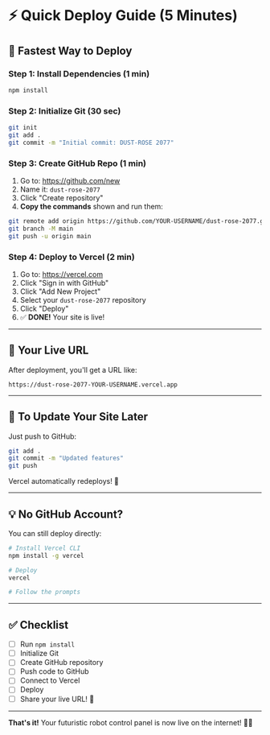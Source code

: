 # ⚡ Quick Deploy Guide (5 Minutes)

## 🎯 Fastest Way to Deploy

### Step 1: Install Dependencies (1 min)
```bash
npm install
```

### Step 2: Initialize Git (30 sec)
```bash
git init
git add .
git commit -m "Initial commit: DUST-ROSE 2077"
```

### Step 3: Create GitHub Repo (1 min)
1. Go to: https://github.com/new
2. Name it: `dust-rose-2077`
3. Click "Create repository"
4. **Copy the commands** shown and run them:

```bash
git remote add origin https://github.com/YOUR-USERNAME/dust-rose-2077.git
git branch -M main
git push -u origin main
```

### Step 4: Deploy to Vercel (2 min)
1. Go to: https://vercel.com
2. Click "Sign in with GitHub"
3. Click "Add New Project"
4. Select your `dust-rose-2077` repository
5. Click "Deploy"
6. ✅ **DONE!** Your site is live!

---

## 🔗 Your Live URL
After deployment, you'll get a URL like:
```
https://dust-rose-2077-YOUR-USERNAME.vercel.app
```

---

## 🔄 To Update Your Site Later

Just push to GitHub:
```bash
git add .
git commit -m "Updated features"
git push
```

Vercel automatically redeploys! 🚀

---

## 💡 No GitHub Account?

You can still deploy directly:

```bash
# Install Vercel CLI
npm install -g vercel

# Deploy
vercel

# Follow the prompts
```

---

## ✅ Checklist

- [ ] Run `npm install`
- [ ] Initialize Git
- [ ] Create GitHub repository
- [ ] Push code to GitHub
- [ ] Connect to Vercel
- [ ] Deploy
- [ ] Share your live URL! 🎉

---

**That's it!** Your futuristic robot control panel is now live on the internet! 🤖✨
